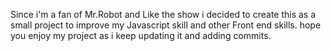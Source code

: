 Since i'm a fan of Mr.Robot and Like the show i decided to create this as a small project 
to improve my Javascript skill and other Front end skills.
hope you enjoy my project as i keep updating it and adding commits.
